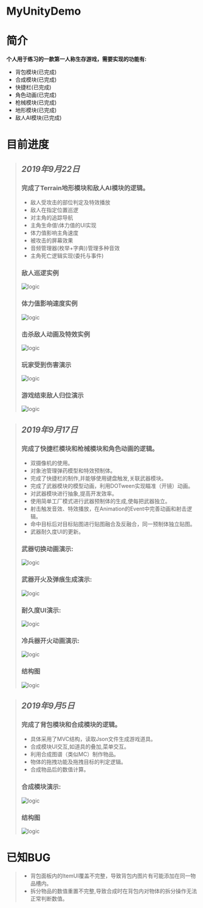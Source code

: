 # MyUnityDemo
# **简介**
**个人用于练习的一款第一人称生存游戏，需要实现的功能有:**  
+ 背包模块(已完成)
+ 合成模块(已完成)
+ 快捷栏(已完成)
+ 角色动画(已完成)
+ 枪械模块(已完成)
+ 地形模块(已完成)
+ 敌人AI模块(已完成)
# **目前进度**
>## ***2019年9月22日***   
>### 完成了**Terrain地形模块**和**敌人AI模块**的逻辑。
>+ 敌人受攻击的部位判定及特效播放
>+ 敌人在指定位置巡逻
>+ 对主角的追踪导航
>+ 主角生命值\体力值的UI实现
>+ 体力值影响主角速度
>+ 被攻击的屏幕效果
>+ 音频管理器(枚举+字典))管理多种音效
>+ 主角死亡逻辑实现(委托与事件)
>### 敌人巡逻实例
>![logic](https://github.com/HmzMoonZy/UnityDemo/blob/master/document/%E6%95%8C%E4%BA%BA%E5%B7%A1%E9%80%BBDemo.gif?raw=true)
>### 体力值影响速度实例
>![logic](https://github.com/HmzMoonZy/UnityDemo/blob/master/document/%E4%BD%93%E5%8A%9B%E5%80%BC%E5%BD%B1%E5%93%8D%E9%80%9F%E5%BA%A6DEMO.gif?raw=true)
>### 击杀敌人动画及特效实例
>![logic](https://github.com/HmzMoonZy/UnityDemo/blob/master/document/%E5%87%BB%E6%9D%80%E6%95%8C%E4%BA%BADEMO.gif?raw=true)
>### 玩家受到伤害演示
>![logic](https://github.com/HmzMoonZy/UnityDemo/blob/master/document/%E4%B8%BB%E8%A7%92%E5%8F%97%E4%BC%A4DEMO.gif?raw=true)
>### 游戏结束敌人归位演示
>![logic](https://github.com/HmzMoonZy/UnityDemo/blob/master/document/%E6%B8%B8%E6%88%8F%E7%BB%93%E6%9D%9F%E5%8F%8A%E9%87%8D%E6%96%B0%E5%BC%80%E5%A7%8BDEMO.gif?raw=true)

>## ***2019年9月17日***   
>### 完成了**快捷栏模块**和**枪械模块**和**角色动画**的逻辑。
>+ 双摄像机的使用。 
>+ 对象池管理弹药模型和特效预制体。
>+ 完成了快捷栏的制作,并能够使用键盘触发,关联武器模块。
>+ 完成了武器模块的模型动画，利用DOTween实现瞄准（开镜）动画。
>+ 对武器模块进行抽象,提高开发效率。
>+ 使用简单工厂模式进行武器预制体的生成,使每把武器独立。
>+ 射击触发音效、特效播放，在Animation的Event中完善动画和射击逻辑。
>+ 命中目标后对目标贴图进行贴图融合及反融合，同一预制体独立贴图。
>+ 武器耐久度UI的更新。
>### 武器切换动画演示:
>![logic](https://github.com/HmzMoonZy/UnityDemo/blob/master/document/%E6%AD%A6%E5%99%A8%E5%88%87%E6%8D%A2Demo.gif?raw=true)
>### 武器开火及弹痕生成演示:
>![logic](https://github.com/HmzMoonZy/UnityDemo/blob/master/document/%E6%9E%AA%E6%A2%B0%E5%BC%80%E7%81%AB%E5%BC%B9%E7%97%95Demo.gif?raw=true)
>### 耐久度UI演示:
>![logic](https://github.com/HmzMoonZy/UnityDemo/blob/master/document/%E8%80%90%E4%B9%85%E5%BA%A6%E6%9D%A1%E9%80%BB%E8%BE%91Demo.gif?raw=true)
>### 冷兵器开火动画演示:
>![logic](https://github.com/HmzMoonZy/UnityDemo/blob/master/document/%E5%86%B7%E5%85%B5%E5%99%A8%E5%BC%80%E7%81%AB%E5%8A%A8%E7%94%BBDemo.gif?raw=true)
>### 结构图
>![logic](https://github.com/HmzMoonZy/UnityDemo/blob/master/document/%E5%B7%A5%E5%85%B7%E6%A0%8F%E5%8F%8A%E6%9E%AA%E6%A2%B0%E6%A8%A1%E5%9D%97%E9%80%BB%E8%BE%91%E5%9B%BE.png?raw=true)
    


>## ***2019年9月5日***   
>### 完成了**背包模块**和**合成模块**的逻辑。  
>+ 具体采用了MVC结构，读取Json文件生成游戏道具。
>+ 合成模块UI交互,如道具的叠加,菜单交互。
>+ 利用合成图谱（类似MC）制作物品。
>+ 物体的拖拽功能及拖拽目标的判定逻辑。
>+ 合成物品后的数值计算。
>### 合成模块演示:
>![logic](https://github.com/HmzMoonZy/UnityDemo/blob/master/document/%E5%90%88%E6%88%90%E6%A8%A1%E5%9D%97Demo.gif?raw=true)
>### 结构图
>![logic](https://github.com/HmzMoonZy/UnityDemo/blob/master/document/%E8%83%8C%E5%8C%85%E9%9D%A2%E6%9D%BF%E5%90%88%E6%88%90%E9%9D%A2%E6%9D%BF%E9%80%BB%E8%BE%91%E5%9B%BE.png?raw=true)
 # **已知BUG**
>+ 背包面板内的ItemUI覆盖不完整，导致背包内图片有可能添加在同一物品槽内。
>+ 拆分物品的数值重置不完整,导致合成时在背包内对物体的拆分操作无法正常判断数值。
